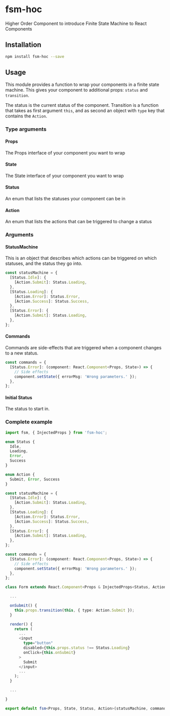 # fsm-hoc
Higher Order Component to introduce Finite State Machine to React Components

## Installation 
```sh
npm install fsm-hoc --save
```

## Usage

This module provides a function to wrap your components in a finite state machine.
This gives your component to additional props: `status` and `transition`.

The status is the current status of the component.
Transition is a function that takes as first argument `this`, and as second an object with 
`type` key that contains the `Action`.

### Type arguments

#### Props
The Props interface of your component you want to wrap

#### State
The State interface of your component you want to wrap

#### Status
An enum that lists the statuses your component can be in

#### Action
An enum that lists the actions that can be triggered to change a status

### Arguments

#### StatusMachine

This is an object that describes which actions can be triggered on which statuses,
and the status they go into.

```typescript
const statusMachine = {
  [Status.Idle]: {
    [Action.Submit]: Status.Loading,
  },
  [Status.Loading]: {
    [Action.Error]: Status.Error,
    [Action.Success]: Status.Success,
  },
  [Status.Error]: {
    [Action.Submit]: Status.Loading,
  },
};
```

#### Commands

Commands are side-effects that are triggered when a component changes to a new status.

```typescript
const commands = {
  [Status.Error]: (component: React.Component<Props, State>) => {
    // Side effects
    component.setState({ errorMsg: 'Wrong parameters.' });
  },
};
```

#### Initial Status

The status to start in.

### Complete example
```typescript
import fsm, { InjectedProps } from 'fsm-hoc';

enum Status {
  Idle,
  Loading,
  Error,
  Success
}

enum Action {
  Submit, Error, Success
}

const statusMachine = {
  [Status.Idle]: {
    [Action.Submit]: Status.Loading,
  },
  [Status.Loading]: {
    [Action.Error]: Status.Error,
    [Action.Success]: Status.Success,
  },
  [Status.Error]: {
    [Action.Submit]: Status.Loading,
  },
};

const commands = {
  [Status.Error]: (component: React.Component<Props, State>) => {
    // Side effects
    component.setState({ errorMsg: 'Wrong parameters.' });
  },
};

class Form extends React.Component<Props & InjectedProps<Status, Action>, State> {

  ...

  onSubmit() {
    this.props.transition(this, { type: Action.Submit }); 
  }

  render() {
    return (
      ...
      <input 
        type="button" 
        disabled={this.props.status !== Status.Loading}
        onClick={this.onSubmit}
      >
        Submit
      </input>
      ...
    );
  }

  ...

}

export default fsm<Props, State, Status, Action>(statusMachine, commands, Status.Idle)(Form);
```
